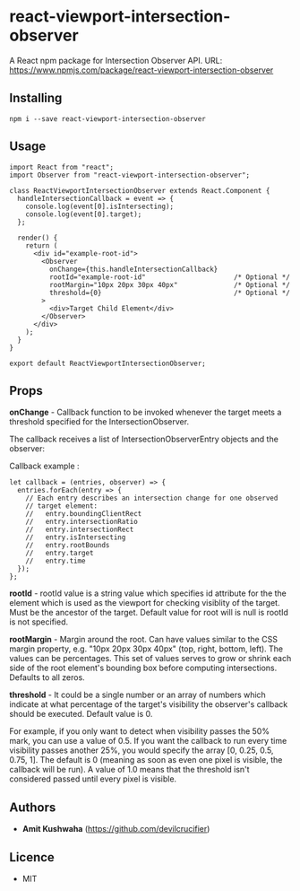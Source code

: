 # react-viewport-intersection-observer

A React npm package for Intersection Observer API.
URL: https://www.npmjs.com/package/react-viewport-intersection-observer

## Installing

```
npm i --save react-viewport-intersection-observer

```

## Usage

```
import React from "react";
import Observer from "react-viewport-intersection-observer";

class ReactViewportIntersectionObserver extends React.Component {
  handleIntersectionCallback = event => {
    console.log(event[0].isIntersecting);
    console.log(event[0].target);
  };

  render() {
    return (
      <div id="example-root-id">
        <Observer
          onChange={this.handleIntersectionCallback}
          rootId="example-root-id"                      /* Optional */
          rootMargin="10px 20px 30px 40px"              /* Optional */
          threshold={0}                                 /* Optional */
        >
          <div>Target Child Element</div>
        </Observer>
      </div>
    );
  }
}

export default ReactViewportIntersectionObserver;

```

## Props

**onChange** - Callback function to be invoked whenever the target meets a threshold specified for the IntersectionObserver.

The callback receives a list of IntersectionObserverEntry objects and the observer:

Callback example :

```
let callback = (entries, observer) => {
  entries.forEach(entry => {
    // Each entry describes an intersection change for one observed
    // target element:
    //   entry.boundingClientRect
    //   entry.intersectionRatio
    //   entry.intersectionRect
    //   entry.isIntersecting
    //   entry.rootBounds
    //   entry.target
    //   entry.time
  });
};

```

**rootId** - rootId value is a string value which specifies id attribute for the the element which is used as the viewport for checking visiblity of the target. Must be the ancestor of the target. Default value for root will is null is rootId is not specified.

**rootMargin** - Margin around the root. Can have values similar to the CSS margin property, e.g. "10px 20px 30px 40px" (top, right, bottom, left). The values can be percentages. This set of values serves to grow or shrink each side of the root element's bounding box before computing intersections. Defaults to all zeros.

**threshold** - It could be a single number or an array of numbers which indicate at what percentage of the target's visibility the observer's callback should be executed. Default value is 0.

For example, if you only want to detect when visibility passes the 50% mark, you can use a value of 0.5. If you want the callback to run every time visibility passes another 25%, you would specify the array [0, 0.25, 0.5, 0.75, 1]. The default is 0 (meaning as soon as even one pixel is visible, the callback will be run). A value of 1.0 means that the threshold isn't considered passed until every pixel is visible.

## Authors

- **Amit Kushwaha** (https://github.com/devilcrucifier)

## Licence

- MIT
